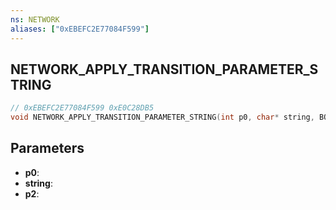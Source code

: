 ```yaml
---
ns: NETWORK
aliases: ["0xEBEFC2E77084F599"]
---
```

## NETWORK_APPLY_TRANSITION_PARAMETER_STRING

```c
// 0xEBEFC2E77084F599 0xE0C28DB5
void NETWORK_APPLY_TRANSITION_PARAMETER_STRING(int p0, char* string, BOOL p2);
```

## Parameters
* **p0**: 
* **string**: 
* **p2**: 

